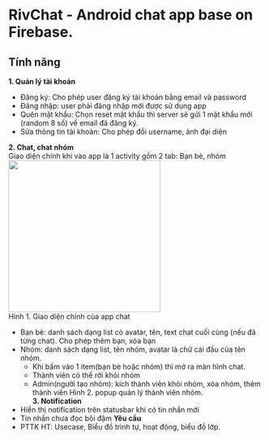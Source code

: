 # RivChat - Android chat app base on Firebase.  
## Tính năng  
**1. Quản lý tài khoản**  
* Đăng ký: Cho phép user đăng ký tài khoản bằng email và password
* Đăng nhập: user phải đăng nhập mới được sử dụng app
* Quên mật khẩu: Chọn reset mật khẩu thì server sẽ gửi 1 mật khẩu mới (random 8 số) về email đã đăng ký.
* Sửa thông tin tài khoản: Cho phép đổi username, ảnh đại diện

**2. Chat, chat nhóm**  
Giao diện chính khi vào app là 1 activity gồm 2 tab: Bạn bè, nhóm  
<img src='https://github.com/HieuApp/android-firebase-chat/blob/master/rivchat.png' width='300'/>  
Hình 1. Giao diện chính của app chat
* Bạn bè: danh sách dạng list có avatar, tên, text chat cuối cùng (nếu đã từng chat). Cho phép thêm bạn, xóa bạn
* Nhóm: danh sách dạng list, tên nhóm, avatar là chữ cái đầu của tên nhóm.
	- Khi bấm vào 1 item(bạn bè hoặc nhóm) thì mở ra màn hình chat.
	- Thành viên có thể rời khỏi nhóm
	- Admin(người tạo nhóm): kích thành viên khỏi nhóm, xóa nhóm, thêm thành viên
Hình 2. popup quản lý thành viên nhóm.  
**3. Notification**  
* Hiển thị notification trên statusbar khi có tin nhắn mới
* Tin nhắn chưa đọc bôi đậm
**Yêu cầu**
* PTTK HT: Usecase, Biểu đồ trình tự, hoạt động, biểu đồ lớp. 

